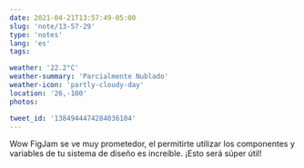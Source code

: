 ```yaml
---
date: 2021-04-21T13:57:49-05:00
slug: 'note/13-57-29'
type: 'notes'
lang: 'es'
tags:

weather: '22.2°C'
weather-summary: 'Parcialmente Nublado'
weather-icon: 'partly-cloudy-day'
location: '26,-100'
photos:

tweet_id: '1384944474284036104'
---
```

Wow FigJam se ve muy prometedor, el permitirte utilizar los componentes y variables de tu sistema de diseño es increíble. ¡Esto será súper útil!